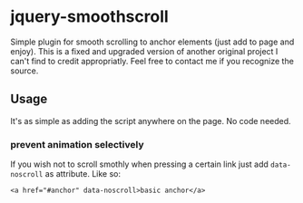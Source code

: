 jquery-smoothscroll
===================

Simple plugin for smooth scrolling to anchor elements (just add to page and enjoy). This is a fixed and upgraded version of another original project I can't find to credit appropriatly. Feel free to contact me if you recognize the source.

Usage
-----

It's as simple as adding the script anywhere on the page. No code needed.

### prevent animation selectively

If you wish not to scroll smothly when pressing a certain link just add `data-noscroll` as attribute. Like so:
```
<a href="#anchor" data-noscroll>basic anchor</a>
```
